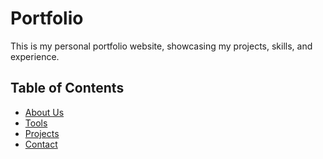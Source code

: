 # Portfolio

This is my personal portfolio website, showcasing my projects, skills, and experience.

## Table of Contents
- [About Us](#about-us)
- [Tools](#tools)
- [Projects](#projects)
- [Contact](#contact)

